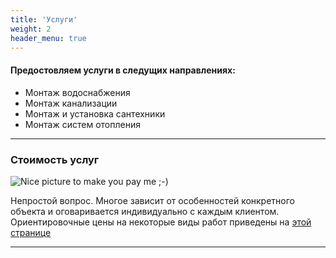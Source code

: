 ```yaml
---
title: 'Услуги'
weight: 2
header_menu: true
---
```

#### Предостовляем услуги в следущих направлениях:

- Монтаж водоснабжения
- Монтаж канализации
- Монтаж и установка сантехники
- Монтаж систем отопления


---

### Стоимость услуг

![Nice picture to make you pay me ;-)](images/selective-focus-photography-of-pasta-with-tomato-and-basil-1279330.jpg)

Непростой вопрос. Многое зависит от особенностей конкретного объекта и оговаривается индивидуально с каждым клиентом. 
Ориентировочные цены на некоторые виды работ приведены на [этой странице](services)



---

